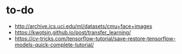 
# to-do

- http://archive.ics.uci.edu/ml/datasets/cmu+face+images
- https://kwotsin.github.io/post/transfer_learning/
- https://cv-tricks.com/tensorflow-tutorial/save-restore-tensorflow-models-quick-complete-tutorial/